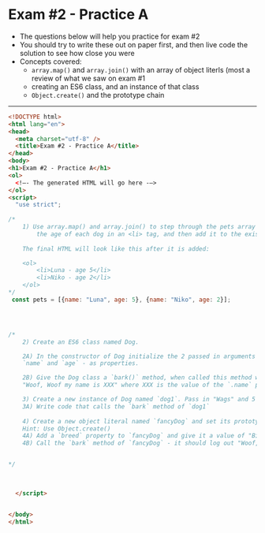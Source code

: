 # Exam #2 - Practice A

- The questions below will help you practice for exam #2
- You should try to write these out on paper first, and then live code the solution to see how close you were
- Concepts covered:
  - `array.map()` and `array.join()` with an array of object literls (most a review of what we saw on exam #1
  - creating an ES6 class, and an instance of that class
  - `Object.create()` and the prototype chain

<hr>

```html
<!DOCTYPE html>
<html lang="en">
<head>
  <meta charset="utf-8" />
  <title>Exam #2 - Practice A</title>
</head>
<body>
<h1>Exam #2 - Practice A</h1>
<ol>
  <!—- The generated HTML will go here -—>
</ol>
<script>
  "use strict";
  
/*
	1) Use array.map() and array.join() to step through the pets array below and put the name and
		the age of each dog in an <li> tag, and then add it to the existing <ol> tag on the page.
	
	The final HTML will look like this after it is added:

	<ol>
		<li>Luna - age 5</li>
		<li>Niko - age 2</li>
	</ol>
*/
 const pets = [{name: "Luna", age: 5}, {name: "Niko", age: 2}];




/*
	2) Create an ES6 class named Dog. 

	2A) In the constructor of Dog initialize the 2 passed in arguments -
	`name` and `age` - as properties.

	2B) Give the Dog class a `bark()` method, when called this method will log out 
	"Woof, Woof my name is XXX" where XXX is the value of the `.name` property of the dog instance

	3) Create a new instance of Dog named `dog1`. Pass in "Wags" and 5 for the name and age.
	3A) Write code that calls the `bark` method of `dog1` 
	
	4) Create a new object literal named `fancyDog` and set its prototype object to dog1 above.
	Hint: Use Object.create()
	4A) Add a `breed` property to `fancyDog` and give it a value of "Bichon Frisé"
	4B) Call the `bark` method of `fancyDog` - it should log out "Woof, Woof my name is Wags"


*/

  
	
  </script>


</body>
</html>
```
